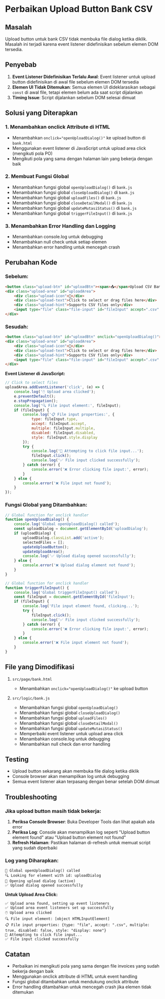 # Perbaikan Upload Button Bank CSV

## Masalah
Upload button untuk bank CSV tidak membuka file dialog ketika diklik. Masalah ini terjadi karena event listener didefinisikan sebelum elemen DOM tersedia.

## Penyebab
1. **Event Listener Didefinisikan Terlalu Awal**: Event listener untuk upload button didefinisikan di awal file sebelum elemen DOM tersedia
2. **Elemen UI Tidak Ditemukan**: Semua elemen UI dideklarasikan sebagai `const` di awal file, tetapi elemen belum ada saat script dijalankan
3. **Timing Issue**: Script dijalankan sebelum DOM selesai dimuat

## Solusi yang Diterapkan

### 1. Menambahkan onclick Attribute di HTML
- Menambahkan `onclick="openUploadDialog()"` ke upload button di `bank.html`
- Menggunakan event listener di JavaScript untuk upload area click (mengikuti pola PO)
- Mengikuti pola yang sama dengan halaman lain yang bekerja dengan baik

### 2. Membuat Fungsi Global
- Menambahkan fungsi global `openUploadDialog()` di `bank.js`
- Menambahkan fungsi global `closeUploadDialog()` di `bank.js`
- Menambahkan fungsi global `uploadFiles()` di `bank.js`
- Menambahkan fungsi global `closeDetailModal()` di `bank.js`
- Menambahkan fungsi global `updateMutasiStatus()` di `bank.js`
- Menambahkan fungsi global `triggerFileInput()` di `bank.js`

### 3. Menambahkan Error Handling dan Logging
- Menambahkan console.log untuk debugging
- Menambahkan null check untuk setiap elemen
- Menambahkan error handling untuk mencegah crash

## Perubahan Kode

### Sebelum:
```html
<button class="upload-btn" id="uploadBtn"><span>📤</span>Upload CSV Bank</button>
<div class="upload-area" id="uploadArea">
    <div class="upload-icon">📄</div>
    <div class="upload-text">Click to select or drag files here</div>
    <div class="upload-hint">Supports CSV files only</div>
    <input type="file" class="file-input" id="fileInput" accept=".csv" multiple>
</div>
```

### Sesudah:
```html
<button class="upload-btn" id="uploadBtn" onclick="openUploadDialog()"><span>📤</span>Upload CSV Bank</button>
<div class="upload-area" id="uploadArea">
    <div class="upload-icon">📄</div>
    <div class="upload-text">Click to select or drag files here</div>
    <div class="upload-hint">Supports CSV files only</div>
    <input type="file" class="file-input" id="fileInput" accept=".csv" multiple>
</div>
```

**Event Listener di JavaScript:**
```javascript
// Click to select files
uploadArea.addEventListener('click', (e) => {
    console.log('🖱️ Upload area clicked');
    e.preventDefault();
    e.stopPropagation();
    console.log('🔍 File input element:', fileInput);
    if (fileInput) {
        console.log('📋 File input properties:', {
            type: fileInput.type,
            accept: fileInput.accept,
            multiple: fileInput.multiple,
            disabled: fileInput.disabled,
            style: fileInput.style.display
        });
        try {
            console.log('🚀 Attempting to click file input...');
            fileInput.click();
            console.log('✅ File input clicked successfully');
        } catch (error) {
            console.error('❌ Error clicking file input:', error);
        }
    } else {
        console.error('❌ File input not found');
    }
});
```

### Fungsi Global yang Ditambahkan:
```javascript
// Global function for onclick handler
function openUploadDialog() {
    console.log('Global openUploadDialog() called');
    const uploadDialog = document.getElementById('uploadDialog');
    if (uploadDialog) {
        uploadDialog.classList.add('active');
        selectedFiles = [];
        updateUploadButton();
        updateUploadArea();
        console.log('✅ Upload dialog opened successfully');
    } else {
        console.error('❌ Upload dialog element not found');
    }
}

// Global function for onclick handler
function triggerFileInput() {
    console.log('Global triggerFileInput() called');
    const fileInput = document.getElementById('fileInput');
    if (fileInput) {
        console.log('File input element found, clicking...');
        try {
            fileInput.click();
            console.log('✅ File input clicked successfully');
        } catch (error) {
            console.error('❌ Error clicking file input:', error);
        }
    } else {
        console.error('❌ File input element not found');
    }
}
```

## File yang Dimodifikasi

1. `src/page/bank.html`
   - Menambahkan `onclick="openUploadDialog()"` ke upload button

2. `src/logic/bank.js`
   - Menambahkan fungsi global `openUploadDialog()`
   - Menambahkan fungsi global `closeUploadDialog()`
   - Menambahkan fungsi global `uploadFiles()`
   - Menambahkan fungsi global `closeDetailModal()`
   - Menambahkan fungsi global `updateMutasiStatus()`
   - Memperbaiki event listener untuk upload area click
   - Menambahkan console.log untuk debugging
   - Menambahkan null check dan error handling

## Testing
- Upload button sekarang akan membuka file dialog ketika diklik
- Console browser akan menampilkan log untuk debugging
- Semua event listener akan terpasang dengan benar setelah DOM dimuat

## Troubleshooting

### Jika upload button masih tidak bekerja:
1. **Periksa Console Browser**: Buka Developer Tools dan lihat apakah ada error
2. **Periksa Log**: Console akan menampilkan log seperti "Upload button element found" atau "Upload button element not found"
3. **Refresh Halaman**: Pastikan halaman di-refresh untuk memuat script yang sudah diperbaiki

### Log yang Diharapkan:
```
🚀 Global openUploadDialog() called
🔍 Looking for element with id: uploadDialog
📂 Opening upload dialog (active)
✅ Upload dialog opened successfully
```

**Untuk Upload Area Click:**
```
✅ Upload area found, setting up event listeners
✅ Upload area event listeners set up successfully
🖱️ Upload area clicked
🔍 File input element: [object HTMLInputElement]
📋 File input properties: {type: "file", accept: ".csv", multiple: true, disabled: false, style: "display: none"}
🚀 Attempting to click file input...
✅ File input clicked successfully
```

## Catatan
- Perbaikan ini mengikuti pola yang sama dengan file invoices yang sudah bekerja dengan baik
- Menggunakan onclick attribute di HTML untuk event handling
- Fungsi global ditambahkan untuk mendukung onclick attribute
- Error handling ditambahkan untuk mencegah crash jika elemen tidak ditemukan 